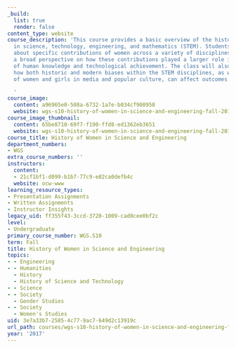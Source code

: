 ```yaml
---
_build:
  list: true
  render: false
content_type: website
course_description: 'This course provides a basic overview of the history of women
  in science, technology, engineering, and mathematics (STEM). Students will learn
  about specific contributions of women across a variety of disciplines and will gain
  a broad perspective on how these contributions played a larger role in the advancement
  of human knowledge and technological achievement. The class will also grapple with
  how both historic and modern biases within the STEM disciplines, as well as in representations
  of women and girls in media and popular culture, can affect outcomes in these areas.

  '
course_image:
  content: a96965e0-508a-6732-1a7e-b034cf908958
  website: wgs-s10-history-of-women-in-science-and-engineering-fall-2017
course_image_thumbnail:
  content: 65be8710-69f7-f190-ffd8-ed1362eb3651
  website: wgs-s10-history-of-women-in-science-and-engineering-fall-2017
course_title: History of Women in Science and Engineering
department_numbers:
- WGS
extra_course_numbers: ''
instructors:
  content:
  - 21cf1bf1-d099-b1b7-77c9-e82ca0defb4c
  website: ocw-www
learning_resource_types:
- Presentation Assignments
- Written Assignments
- Instructor Insights
legacy_uid: ff355f43-3ccd-3720-1009-cad0cee0bf2c
level:
- Undergraduate
primary_course_number: WGS.S10
term: Fall
title: History of Women in Science and Engineering
topics:
- - Engineering
- - Humanities
  - History
  - History of Science and Technology
- - Science
- - Society
  - Gender Studies
- - Society
  - Women's Studies
uid: 3e7a33b7-2585-4c77-9ac7-649d2c13919c
url_path: courses/wgs-s10-history-of-women-in-science-and-engineering-fall-2017
year: '2017'
---
```

